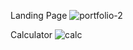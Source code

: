 
Landing Page
![portfolio-2](https://github.com/sujeet9682/CODSOFT/assets/112682897/4d17dd9b-7ca8-4a66-bf02-eff4490c05da)

Calculator
![calc](https://github.com/sujeet9682/CODSOFT/assets/112682897/0bea1e57-6c2e-40b5-bda8-7a9e2c29065b)
